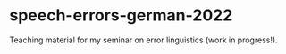 # speech-errors-german-2022
Teaching material for my seminar on error linguistics (work in progress!).
